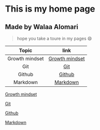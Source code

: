 # **This is my home page** 
## Made by Walaa Alomari 





> hope you take a toure in my pages 
 :smile: 









| Topic | link |
| :---: | :---:|
|Growth mindset |[Growth mindset](https://wala93.github.io/reading-notes/Growth-mindset) |
| Git | [Git](https://wala93.github.io/reading-notes/Git) |
| Github | [Github](https://wala93.github.io/reading-notes/Github) |
| Markdown | [Markdown](https://wala93.github.io/reading-notes/markdown) |




[Growth mindset](https://wala93.github.io/reading-notes/Growth-mindset)

[Git](https://wala93.github.io/reading-notes/Git)

[Github](https://wala93.github.io/reading-notes/Github)

[Markdown](https://wala93.github.io/reading-notes/markdown)




